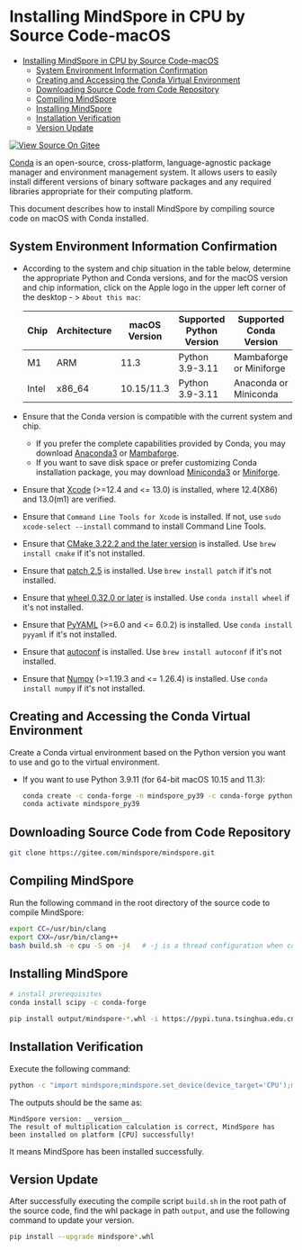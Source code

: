 # Installing MindSpore in CPU by Source Code-macOS

<!-- TOC -->

- [Installing MindSpore in CPU by Source Code-macOS](#installing-mindspore-in-cpu-by-source-code-macos)
    - [System Environment Information Confirmation](#system-environment-information-confirmation)
    - [Creating and Accessing the Conda Virtual Environment](#creating-and-accessing-the-conda-virtual-environment)
    - [Downloading Source Code from Code Repository](#downloading-source-code-from-code-repository)
    - [Compiling MindSpore](#compiling-mindspore)
    - [Installing MindSpore](#installing-mindspore)
    - [Installation Verification](#installation-verification)
    - [Version Update](#version-update)

<!-- /TOC -->

[![View Source On Gitee](https://mindspore-website.obs.cn-north-4.myhuaweicloud.com/website-images/r2.6.0/resource/_static/logo_source_en.svg)](https://gitee.com/mindspore/docs/blob/r2.6.0/install/mindspore_cpu_mac_install_source_en.md)

[Conda](https://docs.conda.io/en/latest/) is an open-source, cross-platform, language-agnostic package manager and environment management system. It allows users to easily install different versions of binary software packages and any required libraries appropriate for their computing platform.

This document describes how to install MindSpore by compiling source code on macOS with Conda installed.

## System Environment Information Confirmation

- According to the system and chip situation in the table below, determine the appropriate Python and Conda versions, and for the macOS version and chip information, click on the Apple logo in the upper left corner of the desktop - > `About this mac`:

    |Chip|Architecture|macOS Version|Supported Python Version|Supported Conda Version|
    |-|-|-|-|-|
    |M1|ARM|11.3|Python 3.9-3.11|Mambaforge or Miniforge|
    |Intel|x86_64|10.15/11.3|Python 3.9-3.11|Anaconda or Miniconda|

- Ensure that the Conda version is compatible with the current system and chip.

    - If you prefer the complete capabilities provided by Conda, you may download [Anaconda3](https://repo.anaconda.com/archive/) or [Mambaforge](https://github.com/conda-forge/miniforge).
    - If you want to save disk space or prefer customizing Conda installation package, you may download [Miniconda3](https://repo.anaconda.com/miniconda/) or [Miniforge](https://github.com/conda-forge/miniforge).

- Ensure that [Xcode](https://xcodereleases.com/) (>=12.4 and <= 13.0) is installed, where 12.4(X86) and 13.0(m1) are verified.

- Ensure that `Command Line Tools for Xcode` is installed. If not, use `sudo xcode-select --install` command to install Command Line Tools.

- Ensure that [CMake 3.22.2 and the later version](https://cmake.org/download/) is installed. Use `brew install cmake` if it's not installed.

- Ensure that [patch 2.5](https://ftp.gnu.org/gnu/patch/) is installed. Use `brew install patch` if it's not installed.

- Ensure that [wheel 0.32.0 or later](https://pypi.org/project/wheel/) is installed. Use `conda install wheel` if it's not installed.

- Ensure that [PyYAML](https://pypi.org/project/pyyaml/) (>=6.0 and <= 6.0.2) is installed. Use `conda install pyyaml` if it's not installed.

- Ensure that [autoconf](https://ftp.gnu.org/gnu/autoconf/) is installed. Use `brew install autoconf` if it's not installed.

- Ensure that [Numpy](https://pypi.org/project/numpy/) (>=1.19.3 and <= 1.26.4) is installed. Use `conda install numpy` if it's not installed.

## Creating and Accessing the Conda Virtual Environment

Create a Conda virtual environment based on the Python version you want to use and go to the virtual environment.

- If you want to use Python 3.9.11 (for 64-bit macOS 10.15 and 11.3):

  ```bash
  conda create -c conda-forge -n mindspore_py39 -c conda-forge python=3.9.11
  conda activate mindspore_py39
  ```

## Downloading Source Code from Code Repository

```bash
git clone https://gitee.com/mindspore/mindspore.git
```

## Compiling MindSpore

Run the following command in the root directory of the source code to compile MindSpore:

```bash
export CC=/usr/bin/clang
export CXX=/usr/bin/clang++
bash build.sh -e cpu -S on -j4   # -j is a thread configuration when compiled, and if cpu performance is better, compile using multithreading, with parameters usually twice the number of CPU cores
```

## Installing MindSpore

```bash
# install prerequisites
conda install scipy -c conda-forge

pip install output/mindspore-*.whl -i https://pypi.tuna.tsinghua.edu.cn/simple
```

## Installation Verification

Execute the following command:

```bash
python -c "import mindspore;mindspore.set_device(device_target='CPU');mindspore.run_check()"
```

The outputs should be the same as:

```text
MindSpore version: __version__
The result of multiplication calculation is correct, MindSpore has been installed on platform [CPU] successfully!
```

It means MindSpore has been installed successfully.

## Version Update

After successfully executing the compile script `build.sh` in the root path of the source code, find the whl package in path `output`, and use the following command to update your version.

```bash
pip install --upgrade mindspore*.whl
```

